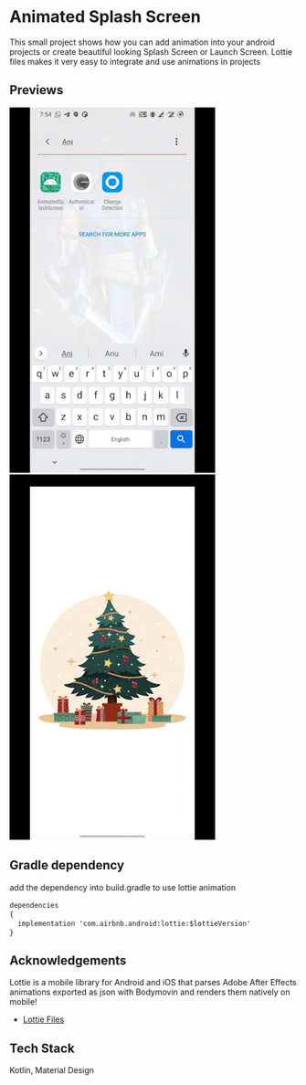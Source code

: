 
# Animated Splash Screen 

This small project shows how you can add animation into your android projects or create beautiful looking Splash Screen or Launch Screen. Lottie files makes it very easy to integrate and use animations in projects 

## Previews

 ![Login Screen](https://github.com/aashish-ace/animated-splash-screen/blob/master/demo/SplashScreen.gif) ![Splash Screen](https://github.com/aashish-ace/animated-splash-screen/blob/master/demo/LoginScreen.gif)

## Gradle dependency

add the dependency into build.gradle to use lottie animation
```
dependencies 
{
  implementation 'com.airbnb.android:lottie:$lottieVersion'
}
```
    
## Acknowledgements

Lottie is a mobile library for Android and iOS that parses Adobe After Effects animations exported as json with Bodymovin and renders them natively on mobile!

 - [Lottie Files](https://github.com/lottiefiles)
 

## Tech Stack

Kotlin,
Material Design

